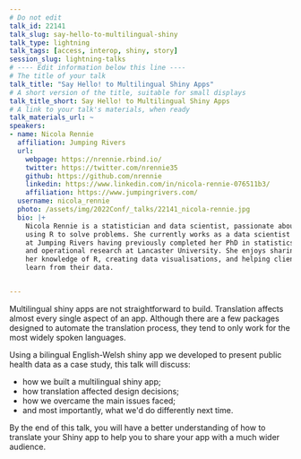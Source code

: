 ```yaml
---
# Do not edit
talk_id: 22141
talk_slug: say-hello-to-multilingual-shiny
talk_type: lightning
talk_tags: [access, interop, shiny, story]
session_slug: lightning-talks
# ---- Edit information below this line ----
# The title of your talk
talk_title: "Say Hello! to Multilingual Shiny Apps"
# A short version of the title, suitable for small displays
talk_title_short: Say Hello! to Multilingual Shiny Apps
# A link to your talk's materials, when ready
talk_materials_url: ~
speakers:
- name: Nicola Rennie
  affiliation: Jumping Rivers
  url:
    webpage: https://nrennie.rbind.io/
    twitter: https://twitter.com/nrennie35
    github: https://github.com/nrennie
    linkedin: https://www.linkedin.com/in/nicola-rennie-076511b3/
    affiliation: https://www.jumpingrivers.com/
  username: nicola_rennie
  photo: /assets/img/2022Conf/_talks/22141_nicola-rennie.jpg
  bio: |+
    Nicola Rennie is a statistician and data scientist, passionate about
    using R to solve problems. She currently works as a data scientist
    at Jumping Rivers having previously completed her PhD in statistics
    and operational research at Lancaster University. She enjoys sharing
    her knowledge of R, creating data visualisations, and helping clients
    learn from their data.


---
```


<!-- ABSTRACT ----
Please write abstract below. You may use simple markdown (links, code style, bold, italics)
-->

Multilingual shiny apps are not straightforward to build. Translation affects
almost every single aspect of an app. Although there are a few packages designed
to automate the translation process, they tend to only work for the most widely
spoken languages.

Using a bilingual English-Welsh shiny app we developed to present public health
data as a case study, this talk will discuss:

- how we built a multilingual shiny app;
- how translation affected design decisions;
- how we overcame the main issues faced;
- and most importantly, what we'd do differently next time.

By the end of this talk, you will have a better understanding of how to
translate your Shiny app to help you to share your app with a much wider
audience.
